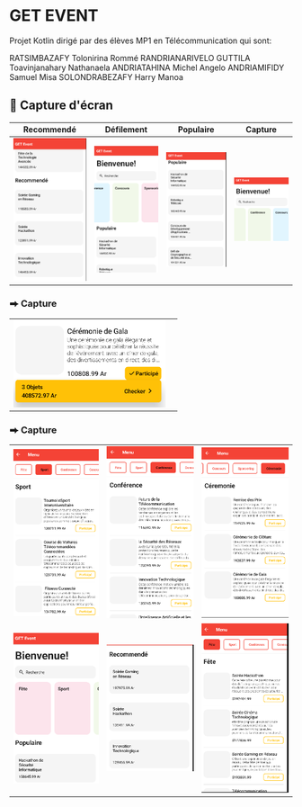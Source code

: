 #   GET EVENT
Projet Kotlin dirigé par des élèves MP1 en Télécommunication qui sont:

RATSIMBAZAFY Tolonirina Rommé
RANDRIANARIVELO GUTTILA Toavinjanahary Nathanaela
ANDRIATAHINA Michel Angelo
ANDRIAMIFIDY Samuel Misa
SOLONDRABEZAFY Harry Manoa

## 📱 Capture d'écran

| Recommendé  | Défilement | Populaire|Capture|
| ---- | ---- | ---- | ---- |
| ![](images/home-screen-light.png) | ![](images/menu-screen-light.png) | ![](images/home-screen-dark.png) | ![](images/menu-screen-dark.png) |



### ⮕ Capture
|  |  |
| ---- | ---- |
| ![](images/spotlight-card-ui.png) 

### ⮕ Capture
|  |  |  |
| ---- | ---- | ---- |
| ![](images/light-theme-ui-1.png) | ![](images/light-theme-ui-2.png) | ![](images/light-theme-ui-3.png) |
| ![](images/dark-theme-ui-1.png) | ![](images/dark-theme-ui-2.png) | ![](images/dark-theme-ui-3.png) |




```
